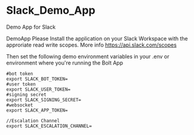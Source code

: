 # Slack_Demo_App
Demo App for Slack

DemoApp
Please Install the application on your Slack Workspace with the approriate read write scopes. More info https://api.slack.com/scopes

Then set the following demo environment variables in your .env or environment where you're running the Bolt App

```
#bot token
export SLACK_BOT_TOKEN=
#user token
export SLACK_USER_TOKEN=
#signing secret
export SLACK_SIGNING_SECRET=
#websocket
export SLACK_APP_TOKEN=

//Escalation Channel
export SLACK_ESCALATION_CHANNEL=
```
